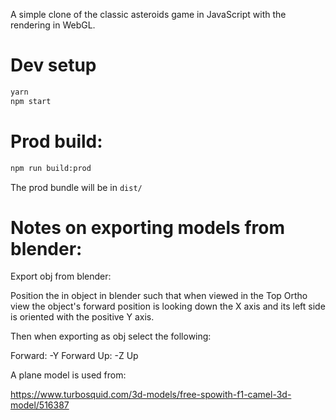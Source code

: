 A simple clone of the classic asteroids game in JavaScript with the rendering
 in WebGL.

# Dev setup

```bash
yarn
npm start
```

# Prod build:

```bash
npm run build:prod
```
The prod bundle will be in `dist/`

# Notes on exporting models from blender:

Export obj from blender:

Position the in object in blender such that when viewed in the Top Ortho view
the object's forward position is looking down the X axis and its
left side is oriented with the positive Y axis.

Then when exporting as obj select the following:

Forward: -Y Forward
Up: -Z Up

A plane model is used from:

https://www.turbosquid.com/3d-models/free-spowith-f1-camel-3d-model/516387
